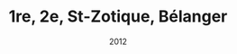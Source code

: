---
title: '1re, 2e, St-Zotique, Bélanger'
date: '2012'
type: ruelle_verte
district: 'Rosemont'
position: { lng: -73.59531488461992, lat: 45.55312829080657 }
---